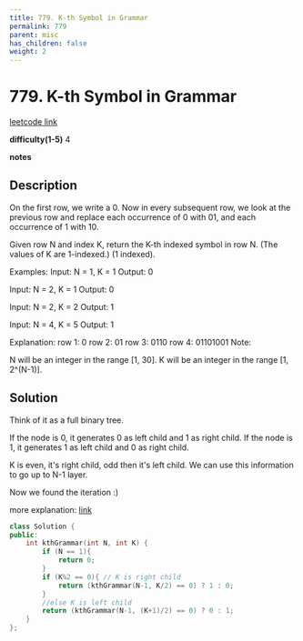 ```yaml
---
title: 779. K-th Symbol in Grammar
permalink: 779
parent: misc
has_children: false
weight: 2
---
```

# 779. K-th Symbol in Grammar

[leetcode link](https://leetcode.com/problems/k-th-symbol-in-grammar/)

**difficulty(1-5)** 
4

**notes**

## Description

On the first row, we write a 0. Now in every subsequent row, we look at the previous row and replace each occurrence of 0 with 01, and each occurrence of 1 with 10.

Given row N and index K, return the K-th indexed symbol in row N. (The values of K are 1-indexed.) (1 indexed).

Examples:
Input: N = 1, K = 1
Output: 0

Input: N = 2, K = 1
Output: 0

Input: N = 2, K = 2
Output: 1

Input: N = 4, K = 5
Output: 1

Explanation:
row 1: 0
row 2: 01
row 3: 0110
row 4: 01101001
Note:

N will be an integer in the range [1, 30].
K will be an integer in the range [1, 2^(N-1)].

## Solution

Think of it as a full binary tree. 

If the node is 0, it generates 0 as left child and 1 as right child. 
If the node is 1, it generates 1 as left child and 0 as right child.

K is even, it's right child, odd then it's left child. We can use this information to go up to N-1 layer. 

Now we found the iteration :) 

more explanation: [link](https://leetcode.com/problems/k-th-symbol-in-grammar/discuss/113697/My-3-lines-C%2B%2B-recursive-solution)

```c++
class Solution {
public:
    int kthGrammar(int N, int K) {
        if (N == 1){
            return 0;
        }
        if (K%2 == 0){ // K is right child
            return (kthGrammar(N-1, K/2) == 0) ? 1 : 0;            
        }
        //else K is left child
        return (kthGrammar(N-1, (K+1)/2) == 0) ? 0 : 1;        
    }
};
``` 


